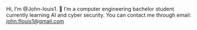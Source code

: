 Hi, I’m @John-louis1. 👋
I’m a computer engineering bachelor student currently learning AI and cyber security.
You can contact me through email: john.flouis1@gmail.com

